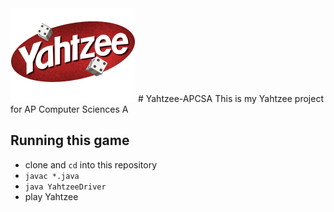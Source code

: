 <img src="yahtzee.png"/>
# Yahtzee-APCSA
This is my Yahtzee project for AP Computer Sciences A

## Running this game
 - clone and ```cd``` into this repository
 - ``` javac *.java ```
 - ``` java YahtzeeDriver ```
 - play Yahtzee

